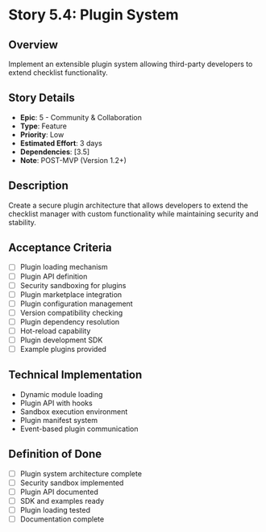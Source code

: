 # Story 5.4: Plugin System

## Overview
Implement an extensible plugin system allowing third-party developers to extend checklist functionality.

## Story Details
- **Epic**: 5 - Community & Collaboration
- **Type**: Feature
- **Priority**: Low
- **Estimated Effort**: 3 days
- **Dependencies**: [3.5]
- **Note**: POST-MVP (Version 1.2+)

## Description
Create a secure plugin architecture that allows developers to extend the checklist manager with custom functionality while maintaining security and stability.

## Acceptance Criteria
- [ ] Plugin loading mechanism
- [ ] Plugin API definition
- [ ] Security sandboxing for plugins
- [ ] Plugin marketplace integration
- [ ] Plugin configuration management
- [ ] Version compatibility checking
- [ ] Plugin dependency resolution
- [ ] Hot-reload capability
- [ ] Plugin development SDK
- [ ] Example plugins provided

## Technical Implementation
- Dynamic module loading
- Plugin API with hooks
- Sandbox execution environment
- Plugin manifest system
- Event-based plugin communication

## Definition of Done
- [ ] Plugin system architecture complete
- [ ] Security sandbox implemented
- [ ] Plugin API documented
- [ ] SDK and examples ready
- [ ] Plugin loading tested
- [ ] Documentation complete